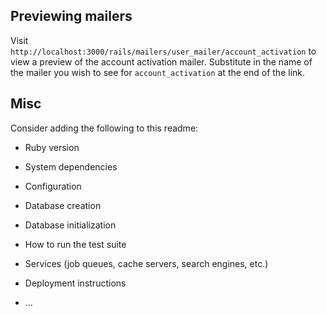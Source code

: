 ## Previewing mailers
Visit `http://localhost:3000/rails/mailers/user_mailer/account_activation` to view a preview of the account activation mailer. Substitute in the name of the mailer you wish to see for `account_activation` at the end of the link.

## Misc

Consider adding the following to this readme:

* Ruby version

* System dependencies

* Configuration

* Database creation

* Database initialization

* How to run the test suite

* Services (job queues, cache servers, search engines, etc.)

* Deployment instructions

* ...
